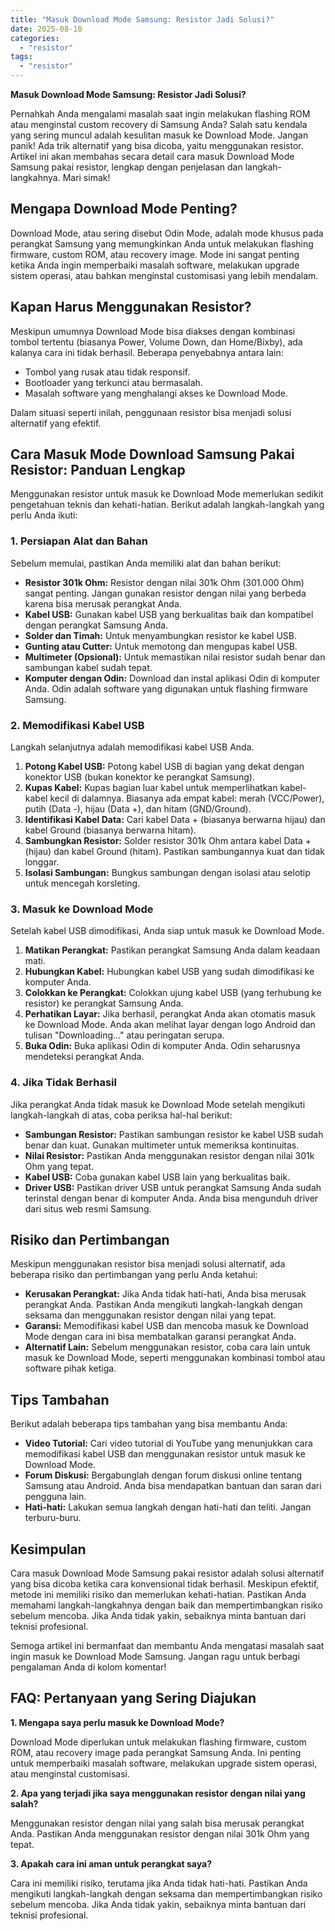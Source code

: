 ```yaml
---
title: "Masuk Download Mode Samsung: Resistor Jadi Solusi?"
date: 2025-08-10
categories: 
  - "resistor"
tags: 
  - "resistor"
---
```


**Masuk Download Mode Samsung: Resistor Jadi Solusi?**

Pernahkah Anda mengalami masalah saat ingin melakukan flashing ROM atau menginstal custom recovery di Samsung Anda? Salah satu kendala yang sering muncul adalah kesulitan masuk ke Download Mode. Jangan panik! Ada trik alternatif yang bisa dicoba, yaitu menggunakan resistor. Artikel ini akan membahas secara detail cara masuk Download Mode Samsung pakai resistor, lengkap dengan penjelasan dan langkah-langkahnya. Mari simak!

## Mengapa Download Mode Penting?

Download Mode, atau sering disebut Odin Mode, adalah mode khusus pada perangkat Samsung yang memungkinkan Anda untuk melakukan flashing firmware, custom ROM, atau recovery image. Mode ini sangat penting ketika Anda ingin memperbaiki masalah software, melakukan upgrade sistem operasi, atau bahkan menginstal customisasi yang lebih mendalam.

## Kapan Harus Menggunakan Resistor?

Meskipun umumnya Download Mode bisa diakses dengan kombinasi tombol tertentu (biasanya Power, Volume Down, dan Home/Bixby), ada kalanya cara ini tidak berhasil. Beberapa penyebabnya antara lain:

- Tombol yang rusak atau tidak responsif.
- Bootloader yang terkunci atau bermasalah.
- Masalah software yang menghalangi akses ke Download Mode.

Dalam situasi seperti inilah, penggunaan resistor bisa menjadi solusi alternatif yang efektif.

## Cara Masuk Mode Download Samsung Pakai Resistor: Panduan Lengkap

Menggunakan resistor untuk masuk ke Download Mode memerlukan sedikit pengetahuan teknis dan kehati-hatian. Berikut adalah langkah-langkah yang perlu Anda ikuti:

### 1\. Persiapan Alat dan Bahan

Sebelum memulai, pastikan Anda memiliki alat dan bahan berikut:

- **Resistor 301k Ohm:** Resistor dengan nilai 301k Ohm (301.000 Ohm) sangat penting. Jangan gunakan resistor dengan nilai yang berbeda karena bisa merusak perangkat Anda.
- **Kabel USB:** Gunakan kabel USB yang berkualitas baik dan kompatibel dengan perangkat Samsung Anda.
- **Solder dan Timah:** Untuk menyambungkan resistor ke kabel USB.
- **Gunting atau Cutter:** Untuk memotong dan mengupas kabel USB.
- **Multimeter (Opsional):** Untuk memastikan nilai resistor sudah benar dan sambungan kabel sudah tepat.
- **Komputer dengan Odin:** Download dan instal aplikasi Odin di komputer Anda. Odin adalah software yang digunakan untuk flashing firmware Samsung.

### 2\. Memodifikasi Kabel USB

Langkah selanjutnya adalah memodifikasi kabel USB Anda.

1. **Potong Kabel USB:** Potong kabel USB di bagian yang dekat dengan konektor USB (bukan konektor ke perangkat Samsung).
2. **Kupas Kabel:** Kupas bagian luar kabel untuk memperlihatkan kabel-kabel kecil di dalamnya. Biasanya ada empat kabel: merah (VCC/Power), putih (Data -), hijau (Data +), dan hitam (GND/Ground).
3. **Identifikasi Kabel Data:** Cari kabel Data + (biasanya berwarna hijau) dan kabel Ground (biasanya berwarna hitam).
4. **Sambungkan Resistor:** Solder resistor 301k Ohm antara kabel Data + (hijau) dan kabel Ground (hitam). Pastikan sambungannya kuat dan tidak longgar.
5. **Isolasi Sambungan:** Bungkus sambungan dengan isolasi atau selotip untuk mencegah korsleting.

### 3\. Masuk ke Download Mode

Setelah kabel USB dimodifikasi, Anda siap untuk masuk ke Download Mode.

1. **Matikan Perangkat:** Pastikan perangkat Samsung Anda dalam keadaan mati.
2. **Hubungkan Kabel:** Hubungkan kabel USB yang sudah dimodifikasi ke komputer Anda.
3. **Colokkan ke Perangkat:** Colokkan ujung kabel USB (yang terhubung ke resistor) ke perangkat Samsung Anda.
4. **Perhatikan Layar:** Jika berhasil, perangkat Anda akan otomatis masuk ke Download Mode. Anda akan melihat layar dengan logo Android dan tulisan "Downloading..." atau peringatan serupa.
5. **Buka Odin:** Buka aplikasi Odin di komputer Anda. Odin seharusnya mendeteksi perangkat Anda.

### 4\. Jika Tidak Berhasil

Jika perangkat Anda tidak masuk ke Download Mode setelah mengikuti langkah-langkah di atas, coba periksa hal-hal berikut:

- **Sambungan Resistor:** Pastikan sambungan resistor ke kabel USB sudah benar dan kuat. Gunakan multimeter untuk memeriksa kontinuitas.
- **Nilai Resistor:** Pastikan Anda menggunakan resistor dengan nilai 301k Ohm yang tepat.
- **Kabel USB:** Coba gunakan kabel USB lain yang berkualitas baik.
- **Driver USB:** Pastikan driver USB untuk perangkat Samsung Anda sudah terinstal dengan benar di komputer Anda. Anda bisa mengunduh driver dari situs web resmi Samsung.

## Risiko dan Pertimbangan

Meskipun menggunakan resistor bisa menjadi solusi alternatif, ada beberapa risiko dan pertimbangan yang perlu Anda ketahui:

- **Kerusakan Perangkat:** Jika Anda tidak hati-hati, Anda bisa merusak perangkat Anda. Pastikan Anda mengikuti langkah-langkah dengan seksama dan menggunakan resistor dengan nilai yang tepat.
- **Garansi:** Memodifikasi kabel USB dan mencoba masuk ke Download Mode dengan cara ini bisa membatalkan garansi perangkat Anda.
- **Alternatif Lain:** Sebelum menggunakan resistor, coba cara lain untuk masuk ke Download Mode, seperti menggunakan kombinasi tombol atau software pihak ketiga.

## Tips Tambahan

Berikut adalah beberapa tips tambahan yang bisa membantu Anda:

- **Video Tutorial:** Cari video tutorial di YouTube yang menunjukkan cara memodifikasi kabel USB dan menggunakan resistor untuk masuk ke Download Mode.
- **Forum Diskusi:** Bergabunglah dengan forum diskusi online tentang Samsung atau Android. Anda bisa mendapatkan bantuan dan saran dari pengguna lain.
- **Hati-hati:** Lakukan semua langkah dengan hati-hati dan teliti. Jangan terburu-buru.

## Kesimpulan

Cara masuk Download Mode Samsung pakai resistor adalah solusi alternatif yang bisa dicoba ketika cara konvensional tidak berhasil. Meskipun efektif, metode ini memiliki risiko dan memerlukan kehati-hatian. Pastikan Anda memahami langkah-langkahnya dengan baik dan mempertimbangkan risiko sebelum mencoba. Jika Anda tidak yakin, sebaiknya minta bantuan dari teknisi profesional.

Semoga artikel ini bermanfaat dan membantu Anda mengatasi masalah saat ingin masuk ke Download Mode Samsung. Jangan ragu untuk berbagi pengalaman Anda di kolom komentar!

## FAQ: Pertanyaan yang Sering Diajukan

**1\. Mengapa saya perlu masuk ke Download Mode?**

Download Mode diperlukan untuk melakukan flashing firmware, custom ROM, atau recovery image pada perangkat Samsung Anda. Ini penting untuk memperbaiki masalah software, melakukan upgrade sistem operasi, atau menginstal customisasi.

**2\. Apa yang terjadi jika saya menggunakan resistor dengan nilai yang salah?**

Menggunakan resistor dengan nilai yang salah bisa merusak perangkat Anda. Pastikan Anda menggunakan resistor dengan nilai 301k Ohm yang tepat.

**3\. Apakah cara ini aman untuk perangkat saya?**

Cara ini memiliki risiko, terutama jika Anda tidak hati-hati. Pastikan Anda mengikuti langkah-langkah dengan seksama dan mempertimbangkan risiko sebelum mencoba. Jika Anda tidak yakin, sebaiknya minta bantuan dari teknisi profesional.
